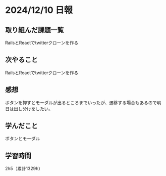 # 2024/12/10 日報
## 取り組んだ課題一覧
RailsとReactでtwitterクローンを作る

## 次やること
RailsとReactでtwitterクローンを作る

## 感想
ボタンを押すとモーダルが出るところまでいったが、遷移する場合もあるので明日は出し分けをしたい。


## 学んだこと
ボタンとモーダル


## 学習時間
2h5（累計1329h）
